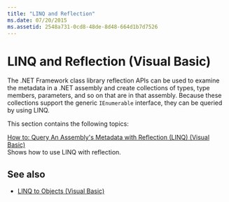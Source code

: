 ```yaml
---
title: "LINQ and Reflection"
ms.date: 07/20/2015
ms.assetid: 2548a731-0cd8-48de-8d48-664d1b7d7526
---
```

# LINQ and Reflection (Visual Basic)
The .NET Framework class library reflection APIs can be used to examine the metadata in a .NET assembly and create collections of types, type members, parameters, and so on that are in that assembly. Because these collections support the generic `IEnumerable` interface, they can be queried by using LINQ.  
  
 This section contains the following topics:  
  
 [How to: Query An Assembly's Metadata with Reflection (LINQ) (Visual Basic)](how-to-query-an-assembly-s-metadata-with-reflection-linq.md)  
 Shows how to use LINQ with reflection.  
  
## See also

- [LINQ to Objects (Visual Basic)](linq-to-objects.md)
